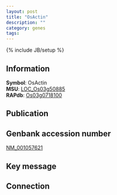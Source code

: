 ```yaml
---
layout: post
title: "OsActin"
description: ""
category: genes
tags: 
---
```

{% include JB/setup %}

## Information
__Symbol__: OsActin  
__MSU__: [LOC_Os03g50885](http://rice.plantbiology.msu.edu/cgi-bin/ORF_infopage.cgi?orf=LOC_Os03g50885)  
__RAPdb__: [Os03g0718100](http://rapdb.dna.affrc.go.jp/viewer/gbrowse_details/irgsp1?name=Os03g0718100)  

## Publication

## Genbank accession number
[NM_001057621](http://www.ncbi.nlm.nih.gov/nuccore/NM_001057621)

## Key message

## Connection


